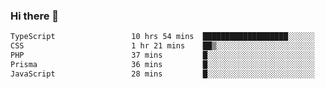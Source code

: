 ### Hi there 🌱
<!--START_SECTION:waka-->

```txt
TypeScript                 10 hrs 54 mins  ███████████████████░░░░░░   76.32 %
CSS                        1 hr 21 mins    ██▒░░░░░░░░░░░░░░░░░░░░░░   09.55 %
PHP                        37 mins         █░░░░░░░░░░░░░░░░░░░░░░░░   04.34 %
Prisma                     36 mins         █░░░░░░░░░░░░░░░░░░░░░░░░   04.31 %
JavaScript                 28 mins         █░░░░░░░░░░░░░░░░░░░░░░░░   03.34 %
```

<!--END_SECTION:waka-->
<!--
**Dieg0raf/Dieg0raf** is a ✨ _special_ ✨ repository because its `README.md` (this file) appears on your GitHub profile.

Here are some ideas to get you started:

- 🔭 I’m currently working on ...
- 🌱 I’m currently learning ...
- 👯 I’m looking to collaborate on ...
- 🤔 I’m looking for help with ...
- 💬 Ask me about ...
- 📫 How to reach me: ...
- 😄 Pronouns: ...
- ⚡ Fun fact: ...
-->
